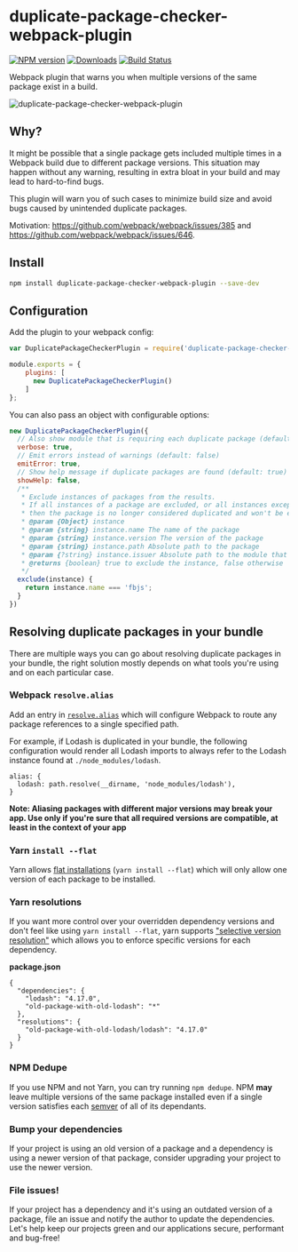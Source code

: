 # duplicate-package-checker-webpack-plugin

[![NPM version][npm-image]][npm-url] [![Downloads][downloads-image]][npm-url] [![Build Status](https://travis-ci.org/darrenscerri/duplicate-package-checker-webpack-plugin.svg?branch=master)](https://travis-ci.org/darrenscerri/duplicate-package-checker-webpack-plugin)

Webpack plugin that warns you when multiple versions of the same package exist in a build.

![duplicate-package-checker-webpack-plugin](https://raw.githubusercontent.com/darrenscerri/duplicate-package-checker-webpack-plugin/master/screenshot.png)

## Why?

It might be possible that a single package gets included multiple times in a Webpack build due to different package versions. This situation may happen without any warning,  resulting in extra bloat in your build and may lead to hard-to-find bugs.

This plugin will warn you of such cases to minimize build size and avoid bugs caused by unintended duplicate packages.

Motivation: https://github.com/webpack/webpack/issues/385 and https://github.com/webpack/webpack/issues/646.

## Install

```sh
npm install duplicate-package-checker-webpack-plugin --save-dev
```

## Configuration

Add the plugin to your webpack config:

```js
var DuplicatePackageCheckerPlugin = require('duplicate-package-checker-webpack-plugin');

module.exports = {
    plugins: [
      new DuplicatePackageCheckerPlugin()
    ]
};
```

You can also pass an object with configurable options:
```js
new DuplicatePackageCheckerPlugin({
  // Also show module that is requiring each duplicate package (default: false)
  verbose: true,
  // Emit errors instead of warnings (default: false)
  emitError: true,
  // Show help message if duplicate packages are found (default: true)
  showHelp: false,
  /**
   * Exclude instances of packages from the results.
   * If all instances of a package are excluded, or all instances except one,
   * then the package is no longer considered duplicated and won't be emitted as a warning/error.
   * @param {Object} instance
   * @param {string} instance.name The name of the package
   * @param {string} instance.version The version of the package
   * @param {string} instance.path Absolute path to the package
   * @param {?string} instance.issuer Absolute path to the module that requested the package
   * @returns {boolean} true to exclude the instance, false otherwise
   */
  exclude(instance) {
    return instance.name === 'fbjs';
  }
})
```

## Resolving duplicate packages in your bundle

There are multiple ways you can go about resolving duplicate packages in your bundle, the right solution mostly depends on what tools you're using and on each particular case.

### Webpack `resolve.alias`

Add an entry in [`resolve.alias`](https://webpack.github.io/docs/configuration.html#resolve-alias) which will configure Webpack to route any package references to a single specified path.

For example, if Lodash is duplicated in your bundle, the following configuration would render all Lodash imports to always refer to the Lodash instance found at `./node_modules/lodash`.

```
alias: {
  lodash: path.resolve(__dirname, 'node_modules/lodash'),
}
```

**Note: Aliasing packages with different major versions may break your app. Use only if you're sure that all required versions are compatible, at least in the context of your app**

### Yarn `install --flat`

Yarn allows [flat installations](https://yarnpkg.com/lang/en/docs/cli/install/#toc-yarn-install-flat) (`yarn install --flat`) which will only allow one version of each package to be installed.

### Yarn resolutions

If you want more control over your overridden dependency versions and don't feel like using `yarn install --flat`, yarn supports ["selective version resolution"](https://yarnpkg.com/lang/en/docs/selective-version-resolutions) which allows you to enforce specific versions for each dependency.

**package.json** 
```
{
  "dependencies": {
    "lodash": "4.17.0",
    "old-package-with-old-lodash": "*"
  },
  "resolutions": {
    "old-package-with-old-lodash/lodash": "4.17.0"
  }
}
```

### NPM Dedupe

If you use NPM and not Yarn, you can try running `npm dedupe`. NPM **may** leave multiple versions of the same package installed even if a single version satisfies each [semver](https://docs.npmjs.com/getting-started/semantic-versioning) of all of its dependants.

### Bump your dependencies

If your project is using an old version of a package and a dependency is using a newer version of that package, consider upgrading your project to use the newer version.

### File issues!

If your project has a dependency and it's using an outdated version of a package, file an issue and notify the author to update the dependencies. Let's help keep our projects green and our applications secure, performant and bug-free!

[downloads-image]: https://img.shields.io/npm/dt/duplicate-package-checker-webpack-plugin.svg
[npm-url]: https://www.npmjs.com/package/duplicate-package-checker-webpack-plugin
[npm-image]: https://img.shields.io/npm/v/duplicate-package-checker-webpack-plugin.svg
